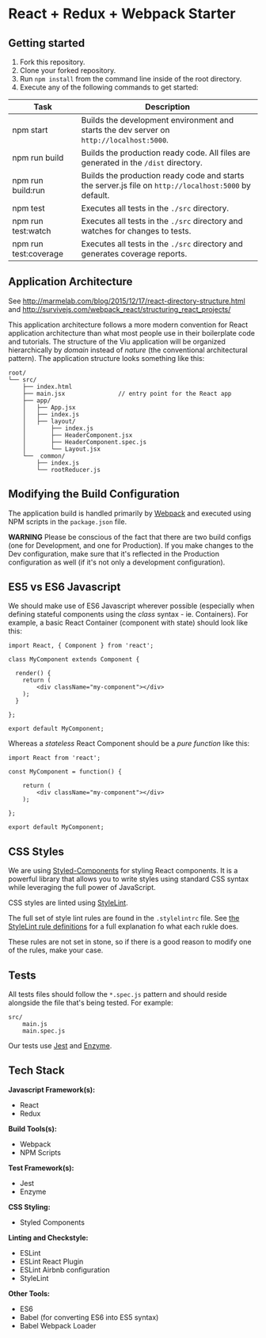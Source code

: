 # React + Redux + Webpack Starter

## Getting started

1. Fork this repository.
2. Clone your forked repository.
3. Run ```npm install``` from the command line inside of the root directory.
4. Execute any of the following commands to get started:

| Task                  | Description
| -------------         | -------------
| npm start             | Builds the development environment and starts the dev server on `http://localhost:5000`.
| npm run build         | Builds the production ready code. All files are generated in the `/dist` directory.
| npm run build:run     | Builds the production ready code and starts the server.js file on `http://localhost:5000` by default.
| npm test              | Executes all tests in the `./src` directory.
| npm run test:watch    | Executes all tests in the `./src` directory and watches for changes to tests.
| npm run test:coverage | Executes all tests in the `./src` directory and generates coverage reports.


## Application Architecture

See http://marmelab.com/blog/2015/12/17/react-directory-structure.html
and http://survivejs.com/webpack_react/structuring_react_projects/

This application architecture follows a more modern convention for React application architecture than what most people use in their boilerplate code and tutorials. The structure of the Viu application will be organized hierarchically by _domain_ instead of _nature_ (the conventional architectural pattern).
The application structure looks something like this:

```
root/
└── src/
    ├── index.html
    ├── main.jsx               // entry point for the React app
    ├── app/
    │   ├── App.jsx
    │   ├── index.js
    │   ├── layout/
    │       ├── index.js
    │       ├── HeaderComponent.jsx
    │       ├── HeaderComponent.spec.js
    │       └── Layout.jsx
    └──  common/
        ├── index.js
        └── rootReducer.js
```

## Modifying the Build Configuration

The application build is handled primarily by [Webpack][Webpack] and executed using NPM scripts in the ```package.json``` file.

**WARNING** Please be conscious of the fact that there are two build configs (one for Development, and one for Production). If you make changes to the Dev configuration, make sure that it's reflected in the Production configuration as well (if it's not only a development configuration).


## ES5 vs ES6 Javascript

We should make use of ES6 Javascript wherever possible (especially when defining stateful components using the _class_ syntax - ie. Containers). For example, a basic React Container (component with state) should look like this:

```
import React, { Component } from 'react';

class MyComponent extends Component {

  render() {
    return (
        <div className="my-component"></div>
    );
  }

};

export default MyComponent;
```

Whereas a _stateless_ React Component should be a _pure function_ like this:

```
import React from 'react';

const MyComponent = function() {

    return (
        <div className="my-component"></div>
    );

};

export default MyComponent;
```

## CSS Styles

We are using [Styled-Components][Styled-Components] for styling React components. It is a powerful library that allows you to write styles using standard CSS syntax while leveraging the full power of JavaScript.

CSS styles are linted using [StyleLint][StyleLint].

The full set of style lint rules are found in the ```.stylelintrc``` file. See [the StyleLint rule definitions][StyleLintDefs] for a full explanation fo what each rukle does.

These rules are not set in stone, so if there is a good reason to modify one of the rules, make your case.


## Tests

All tests files should follow the ```*.spec.js``` pattern and should reside alongside the file that's being tested. For example:

```
src/
    main.js
    main.spec.js
```

Our tests use [Jest][Jest] and [Enzyme][Enzyme].


## Tech Stack

**Javascript Framework(s):**
- React
- Redux

**Build Tools(s):**
- Webpack
- NPM Scripts

**Test Framework(s):**
- Jest
- Enzyme

**CSS Styling:**
- Styled Components

**Linting and Checkstyle:**
- ESLint
- ESLint React Plugin
- ESLint Airbnb configuration
- StyleLint

**Other Tools:**
- ES6
- Babel (for converting ES6 into ES5 syntax)
- Babel Webpack Loader



[Styled-Components]: https://www.styled-components.com/
[StyleLint]: https://github.com/stylelint/stylelint
[StyleLintDefs]: https://github.com/stylelint/stylelint/blob/master/docs/user-guide/rules.md
[Webpack]: https://webpack.github.io/
[Jest]: http://facebook.github.io/jest/
[Enzyme]: http://airbnb.io/enzyme/
